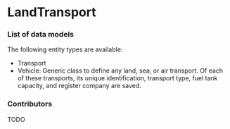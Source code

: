 # LandTransport


### List of data models

The following entity types are available:
- Transport
- Vehicle: Generic class to define any land, sea, or air transport. Of each of these transports, its unique identification, transport type, fuel tank capacity, and register company are saved.



### Contributors

TODO



